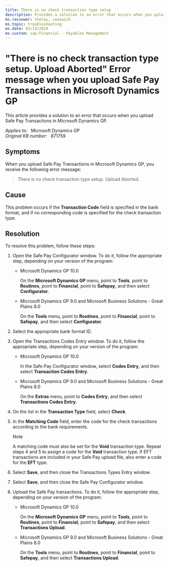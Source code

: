 ```yaml
---
title: There is no check transaction type setup
description: Provides a solution to an error that occurs when you upload Safe Pay Transactions in Microsoft Dynamics GP.
ms.reviewer: theley, cwaswick
ms.topic: troubleshooting
ms.date: 03/13/2024
ms.custom: sap:Financial - Payables Management
---
```

# "There is no check transaction type setup. Upload Aborted" Error message when you upload Safe Pay Transactions in Microsoft Dynamics GP

This article provides a solution to an error that occurs when you upload Safe Pay Transactions in Microsoft Dynamics GP.

_Applies to:_ &nbsp; Microsoft Dynamics GP  
_Original KB number:_ &nbsp; 871759

## Symptoms

When you upload Safe Pay Transactions in Microsoft Dynamics GP, you receive the following error message:

> There is no check transaction type setup. Upload Aborted.

## Cause

This problem occurs if the **Transaction Code** field is specified in the bank format, and if no corresponding code is specified for the check transaction type.

## Resolution

To resolve this problem, follow these steps:

1. Open the Safe Pay Configurator window. To do it, follow the appropriate step, depending on your version of the program:
   - Microsoft Dynamics GP 10.0

        On the **Microsoft Dynamics GP** menu, point to **Tools**, point to **Routines**, point to **Financial**, point to **Safepay**, and then select **Configurator**.
   - Microsoft Dynamics GP 9.0 and Microsoft Business Solutions - Great Plains 8.0

        On the **Tools** menu, point to **Routines**, point to **Financial**, point to **Safepay**, and then select **Configurator**.

2. Select the appropriate bank format ID.
3. Open the Transactions Codes Entry window. To do it, follow the appropriate step, depending on your version of the program:
   - Microsoft Dynamics GP 10.0

        In the Safe Pay Configurator window, select **Codes Entry**, and then select **Transaction Codes Entry**.
   - Microsoft Dynamics GP 9.0 and Microsoft Business Solutions - Great Plains 8.0

        On the **Extras** menu, point to **Codes Entry**, and then select **Transactions Codes Entry**.
4. On the list in the **Transaction Type** field, select **Check**.
5. In the **Matching Code** field, enter the code for the check transactions according to the bank requirements.

    > [!NOTE]
    > A matching code must also be set for the **Void** transaction type. Repeat steps 4 and 5 to assign a code for the **Void** transaction type. If EFT transactions are included in your Safe Pay upload file, also enter a code for the **EFT** type.

6. Select **Save**, and then close the Transactions Types Entry window.
7. Select **Save**, and then close the Safe Pay Configurator window.
8. Upload the Safe Pay transactions. To do it, follow the appropriate step, depending on your version of the program:
   - Microsoft Dynamics GP 10.0

      On the **Microsoft Dynamics GP** menu, point to **Tools**, point to **Routines**, point to **Financial**, point to **Safepay**, and then select **Transactions Upload**.
   - Microsoft Dynamics GP 9.0 and Microsoft Business Solutions - Great Plains 8.0

      On the **Tools** menu, point to **Routines**, point to **Financial**, point to **Safepay**, and then select **Transactions Upload**.
